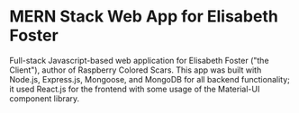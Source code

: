 # MERN Stack Web App for Elisabeth Foster
Full-stack Javascript-based web application for Elisabeth Foster ("the Client"), author of Raspberry Colored Scars. This app was built with Node.js, Express.js, Mongoose, and MongoDB for all backend functionality; it used React.js for the frontend with some usage of the Material-UI component library.
